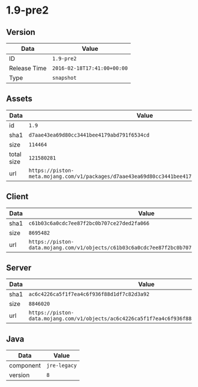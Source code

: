 # 1.9-pre2

## Version

|**Data**        | **Value**                 |
|----------------|-------------------------|
| ID   | ```1.9-pre2```   |
| Release Time   | ```2016-02-18T17:41:00+00:00```   |
| Type   | ```snapshot```   |

## Assets

|**Data**        | **Value**                 |
|----------------|-------------------------|
| id   | ```1.9```   |
| sha1   | ```d7aae43ea69d80cc3441bee4179abd791f6534cd```   |
| size   | ```114464```   |
| total size  | ```121580281```  |
| url       | ```https://piston-meta.mojang.com/v1/packages/d7aae43ea69d80cc3441bee4179abd791f6534cd/1.9.json``` |

## Client

|**Data**        | **Value**                 |
|----------------|-------------------------|
| sha1   | ```c61b03c6a0cdc7ee87f2bc0b707ce27ded2fa066```   |
| size   | ```8695482```   |
| url       | ```https://piston-data.mojang.com/v1/objects/c61b03c6a0cdc7ee87f2bc0b707ce27ded2fa066/client.jar``` |

## Server

|**Data**        | **Value**                 |
|----------------|-------------------------|
| sha1   | ```ac6c4226ca5f1f7ea4c6f936f88d1df7c82d3a92```   |
| size   | ```8846020```   |
| url       | ```https://piston-data.mojang.com/v1/objects/ac6c4226ca5f1f7ea4c6f936f88d1df7c82d3a92/server.jar``` |

## Java

|**Data**        | **Value**                 |
|----------------|-------------------------|
| component   | ```jre-legacy```   |
| version   | ```8```   |
